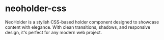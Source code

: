 # neoholder-css
NeoHolder is a stylish CSS-based holder component designed to showcase content with elegance. With clean transitions, shadows, and responsive design, it's perfect for any modern web project.
